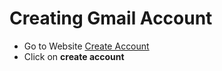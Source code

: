 # Creating Gmail Account
- Go to Website [Create Account](https://support.google.com/mail/answer/56256?hl=en)
- Click on **create account**
  
